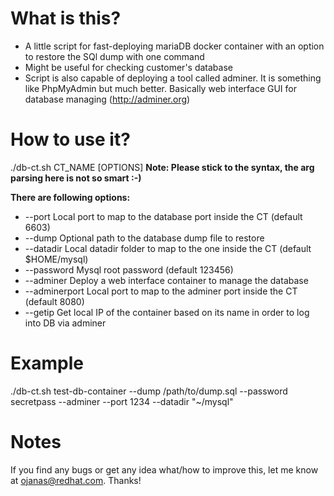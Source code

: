 <h1>What is this?</h1>

- A little script for fast-deploying mariaDB docker container with an option to restore the SQl dump with one command
- Might be useful for checking customer's database
- Script is also capable of deploying a tool called adminer. It is something like PhpMyAdmin but much better. Basically web interface GUI for database managing (http://adminer.org)

<h1>How to use it?</h1>

./db-ct.sh CT_NAME [OPTIONS]   <b>Note: Please stick to the syntax, the arg parsing here is not so smart :-)</b>

<b>There are following options:</b>


- --port         Local port to map to the database port inside the CT (default 6603)
- --dump         Optional path to the database dump file to restore
- --datadir      Local datadir folder to map to the one inside the CT (default \$HOME/mysql)
- --password     Mysql root password (default 123456)
- --adminer      Deploy a web interface container to manage the database
- --adminerport  Local port to map to the adminer port inside the CT (default 8080)
- --getip        Get local IP of the container based on its name in order to log into DB via adminer

<h1>Example</h1>

./db-ct.sh test-db-container --dump /path/to/dump.sql --password secretpass --adminer --port 1234 --datadir "~/mysql"

<h1>Notes</h1>

If you find any bugs or get any idea what/how to improve this, let me know at ojanas@redhat.com. Thanks!
